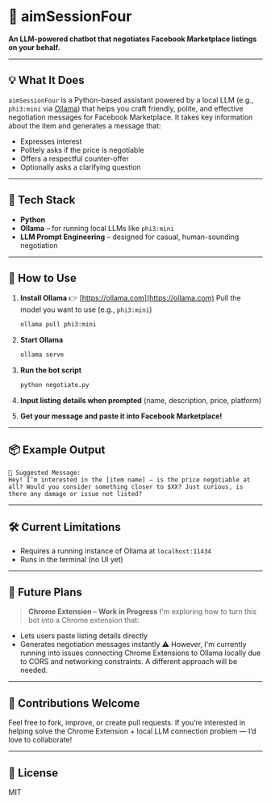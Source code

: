 # 🤝 aimSessionFour

**An LLM-powered chatbot that negotiates Facebook Marketplace listings on your behalf.**

---

## 💡 What It Does

`aimSessionFour` is a Python-based assistant powered by a local LLM (e.g., `phi3:mini` via [Ollama](https://ollama.com)) that helps you craft friendly, polite, and effective negotiation messages for Facebook Marketplace. It takes key information about the item and generates a message that:

* Expresses interest
* Politely asks if the price is negotiable
* Offers a respectful counter-offer
* Optionally asks a clarifying question

---

## 🧠 Tech Stack

* **Python**
* **Ollama** – for running local LLMs like `phi3:mini`
* **LLM Prompt Engineering** – designed for casual, human-sounding negotiation

---

## 🚀 How to Use

1. **Install Ollama**
   👉 [https://ollama.com](https://ollama.com)
   Pull the model you want to use (e.g., `phi3:mini`)

   ```bash
   ollama pull phi3:mini
   ```

2. **Start Ollama**

   ```bash
   ollama serve
   ```

3. **Run the bot script**

   ```bash
   python negotiate.py
   ```

4. **Input listing details when prompted** (name, description, price, platform)

5. **Get your message and paste it into Facebook Marketplace!**

---

## 📦 Example Output

```
💬 Suggested Message:
Hey! I’m interested in the [item name] — is the price negotiable at all? Would you consider something closer to $XX? Just curious, is there any damage or issue not listed?
```

---

## 🛠 Current Limitations

* Requires a running instance of Ollama at `localhost:11434`
* Runs in the terminal (no UI yet)

---

## 🔮 Future Plans

> **Chrome Extension – Work in Progress**
> I'm exploring how to turn this bot into a Chrome extension that:

* Lets users paste listing details directly
* Generates negotiation messages instantly
  ⚠️ However, I'm currently running into issues connecting Chrome Extensions to Ollama locally due to CORS and networking constraints. A different approach will be needed.

---

## 🙏 Contributions Welcome

Feel free to fork, improve, or create pull requests.
If you’re interested in helping solve the Chrome Extension + local LLM connection problem — I’d love to collaborate!

---

## 📄 License

MIT
